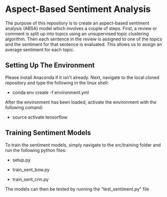 # Aspect-Based Sentiment Analysis

The purpose of this repository is to create an aspect-based sentiment analysis (ABSA) model which involves a couple of steps. First, a review or comment is split up into topics using an unsupervised topic clustering algorithm. Then each sentence in the review is assigned to one of the topics and the sentiment for that sentence is evaluated. This allows us to assign an average sentiment for each topic.

## Setting Up The Environment

Please install Anaconda if it isn't already. Next, navigate to the local cloned repository and type the following in the linux shell:

* conda env create -f environment.yml

After the environment has been loaded, activate the environment with the following comand:

* source activate tensorflow

## Training Sentiment Models

To train the sentiment models, simply navigate to the src/training folder and run the following python files:

* setup.py

* train_sent_bow.py

* train_sent_cnn.py

The models can then be tested by running the "test_sentiment.py" file
